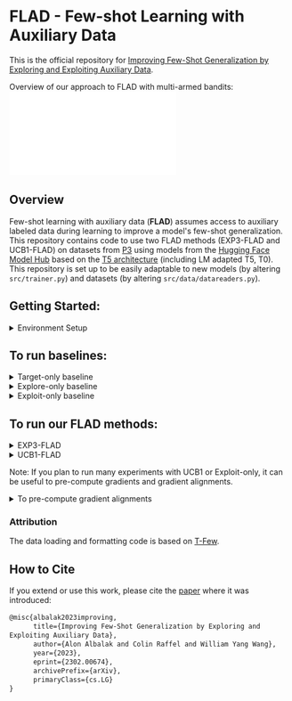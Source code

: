# FLAD - Few-shot Learning with Auxiliary Data

This is the official repository for [Improving Few-Shot Generalization by Exploring and Exploiting Auxiliary Data](https://arxiv.org/abs/2302.00674).

Overview of our approach to FLAD with multi-armed bandits:
![FLAD Overview](flad_overview.pdf)

## Overview

Few-shot learning with auxiliary data (**FLAD**) assumes access to auxiliary labeled data during learning to improve a model's few-shot generalization.
<br>
This repository contains code to use two FLAD methods (EXP3-FLAD and UCB1-FLAD) on datasets from [P3](https://github.com/bigscience-workshop/promptsource) using models from the [Hugging Face Model Hub](https://huggingface.co/models) based on the [T5 architecture](https://github.com/google-research/text-to-text-transfer-transformer) (including LM adapted T5, T0).
<br>
This repository is set up to be easily adaptable to new models (by altering `src/trainer.py`) and datasets (by altering `src/data/datareaders.py`).

## Getting Started:

<details><summary>Environment Setup</summary>
<br>
First, install python requirements from `requirements.txt` using your favorite virtual environment manager and the appropriate cuda version.
<br>
For example, with conda use:
  
```bash
CUDA_VERSION="113"
conda create -n flad_env python==3.8
conda activate flad_env
pip install -r requirements.txt -f https://download.pytorch.org/whl/cu${CUDA_VERSION}/torch_stable.html
```
  
</details>

## To run baselines:
<details><summary>Target-only baseline</summary>
        
```bash
GPU=0
bash target_only_finetuning.sh $GPU
```
</details>

<details><summary>Explore-only baseline</summary>
  
```bash
GPU=0
TARGET_DATASET='copa'
bash all_mixed.sh $GPU $TARGET_DATASET
```
  </details>
  
<details><summary>Exploit-only baseline</summary>
    
```bash
GPU=0
TARGET_DATASET='copa'
bash all_exploit.sh $GPU $TARGET_DATASET
```

*Note*: The exploit-only baseline requires computing auxiliary dataset gradients prior to training.
<br>
This process will take a few hours, depending on your hardware.
 </details>

## To run our FLAD methods:
 
<details><summary>EXP3-FLAD</summary>
  
```bash
GPU=0
TARGET_DATASET='copa'
bash all_exp3.sh $GPU $TARGET_DATASET
```
</details>

<details><summary>UCB1-FLAD</summary>
  
```bash
GPU=0
TARGET_DATASET='copa'
bash all_ucb1.sh $GPU $TARGET_DATASET
```

### UCB1-specific info
If you wish to use UCB1, you will need to pre-compute gradient alignments. The trainer class in `trainer.py` will compute and cache the values during training, but if you are planning on running many experiments on a large set of auxiliary datasets, such as P3, you may wish to pre-compute gradients and alignments prior to training with our premade script. The script will compute gradients for a model on each auxiliary dataset and cache them for future use, then compute the alignment with respect to a specific target dataset.

  </details>
  
  
Note: If you plan to run many experiments with UCB1 or Exploit-only, it can be useful to pre-compute gradients and gradient alignments.

<details><summary>To pre-compute gradient alignments</summary>
  
You can pre-compute gradients and alignments with:
  
```bash
TARGET_DATASET='copa'
AUXILIARY_DATASET='P3'
python3 src/multirun_create_weight_inits.py --target_dataset $TARGET_DATASET --auxiliary_dataset $AUXILIARY_DATASET
```

***NOTE***: This script will by default pre-compute gradients with base- and XL-sized T5 models, and T0-3B. To change this, edit the variable `MODELS` found on lines 83-88 of `src/multirun_create_weight_inits.py`.
  
  </details>

### Attribution
The data loading and formatting code is based on [T-Few](https://github.com/r-three/t-few).

## How to Cite
If you extend or use this work, please cite the [paper](https://arxiv.org/abs/2302.00674) where it was introduced:
```
@misc{albalak2023improving,
      title={Improving Few-Shot Generalization by Exploring and Exploiting Auxiliary Data}, 
      author={Alon Albalak and Colin Raffel and William Yang Wang},
      year={2023},
      eprint={2302.00674},
      archivePrefix={arXiv},
      primaryClass={cs.LG}
}
```
